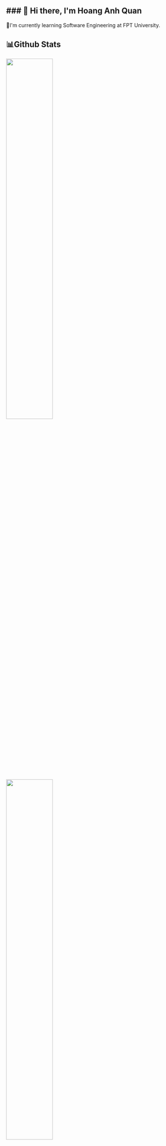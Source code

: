<h2> ### 👋 Hi there, I'm Hoang Anh Quan</h2>
🚀I'm currently learning Software Engineering at FPT University.

<h2>📊Github Stats</h2>
<img width="50%" src="https://github-readme-stats.vercel.app/api/top-langs/?username=quanhoang3012&layout=donut&theme=dracula">
<img width="50%" src="https://github-readme-stats.vercel.app/api?username=quanhoang3012&show_icons=true&theme=dracula">

